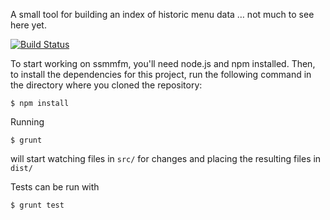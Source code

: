 A small tool for building an index of historic menu data … not much to see here yet.

[![Build Status](https://travis-ci.org/trevormunoz/ssmmfm.svg?branch=master)](https://travis-ci.org/trevormunoz/ssmmfm)

To start working on ssmmfm, you'll need node.js and npm installed. Then, to install the dependencies for this project, run the following command in the directory where you cloned the repository:


```
$ npm install
```

Running
```
$ grunt
```

will start watching files in `src/` for changes and placing the resulting files in `dist/`

Tests can be run with 
```
$ grunt test
```
